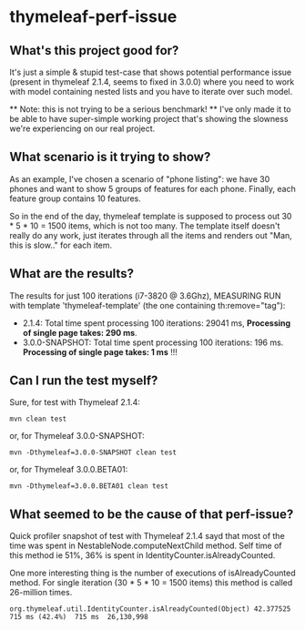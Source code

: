 # thymeleaf-perf-issue

## What's this project good for?

It's just a simple & stupid test-case that shows potential performance issue (present in thymeleaf 2.1.4, seems to fixed in 3.0.0)
where you need to work with model containing nested lists and you have to iterate over such model.

** Note: this is not trying to be a serious benchmark! ** I've only made it to be able to have super-simple working project
that's showing the slowness we're experiencing on our real project.

## What scenario is it trying to show?

As an example, I've chosen a scenario of "phone listing": we have 30 phones and want to show 5 groups of features for each phone. 
Finally, each feature group contains 10 features.

So in the end of the day, thymeleaf template is supposed to process out 30 * 5 * 10 = 1500 items, which is not too many. 
The template itself doesn't really do any work, just iterates through all the items and renders out "<span>Man, this is slow..</span>" 
for each item.

## What are the results?
The results for just 100 iterations (i7-3820 @ 3.6Ghz), MEASURING RUN with template 'thymeleaf-template' (the one containing th:remove="tag"):

* 2.1.4: Total time spent processing 100 iterations: 29041 ms, **Processing of single page takes: 290 ms**.
* 3.0.0-SNAPSHOT: Total time spent processing 100 iterations: 196 ms. **Processing of single page takes: 1 ms** !!!

## Can I run the test myself?
Sure, for test with Thymeleaf 2.1.4:
```
mvn clean test
```
or, for Thymeleaf 3.0.0-SNAPSHOT:
```
mvn -Dthymeleaf=3.0.0-SNAPSHOT clean test
```
or, for Thymeleaf 3.0.0.BETA01:
```
mvn -Dthymeleaf=3.0.0.BETA01 clean test
```


## What seemed to be the cause of that perf-issue?
Quick profiler snapshot of test with Thymeleaf 2.1.4 sayd that most of the time was spent in NestableNode.computeNextChild method. 
Self time of this method ie 51%, 36% is spent in IdentityCounter.isAlreadyCounted.

One more interesting thing is the number of executions of isAlreadyCounted method. For single iteration (30 * 5 * 10 = 1500 items) 
this method is called 26-million times.

```
org.thymeleaf.util.IdentityCounter.isAlreadyCounted(Object)	42.377525	715 ms (42.4%)	715 ms	26,130,998
```
